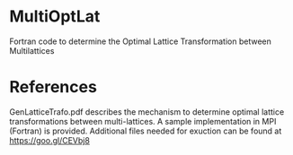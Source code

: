 # MultiOptLat
Fortran code to determine the Optimal Lattice Transformation between Multilattices

# References
GenLatticeTrafo.pdf describes the mechanism to determine optimal lattice transformations between multi-lattices. 
A sample implementation in MPI (Fortran) is provided. Additional files needed for exuction can be found at https://goo.gl/CEVbj8
